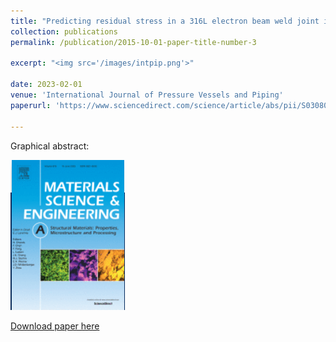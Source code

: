 ```yaml
---
title: "Predicting residual stress in a 316L electron beam weld joint incorporating plastic properties derived from a crystal plasticity finite element model"
collection: publications
permalink: /publication/2015-10-01-paper-title-number-3

excerpt: "<img src='/images/intpip.png'>"

date: 2023-02-01
venue: 'International Journal of Pressure Vessels and Piping'
paperurl: 'https://www.sciencedirect.com/science/article/abs/pii/S0308016122002538'

---
```

Graphical abstract:

<img src='/images/msa.png'>

[Download paper here](https://www.sciencedirect.com/science/article/abs/pii/S0308016122002538)

